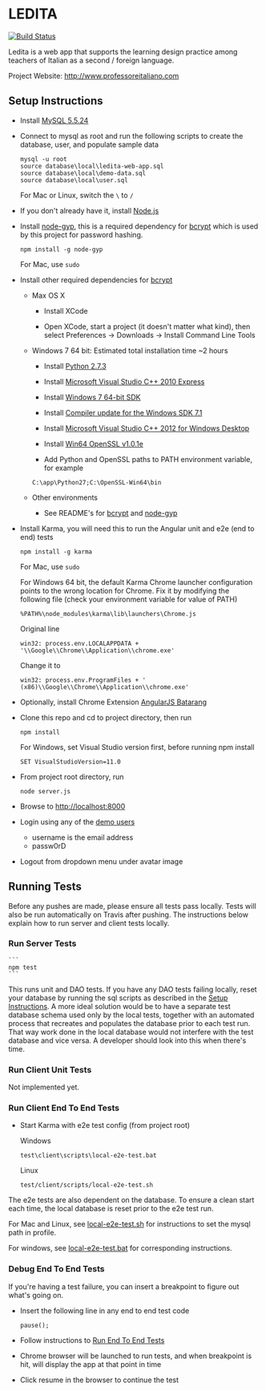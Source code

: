 LEDITA
======

[![Build Status](https://travis-ci.org/arpetti/LEDITA.png?branch=master)](https://travis-ci.org/arpetti/LEDITA)

Ledita is a web app that supports the learning design practice among teachers of Italian as a second / foreign language.

Project Website: http://www.professoreitaliano.com


## <a name="setupInstructions" />Setup Instructions

* Install [MySQL 5.5.24](http://downloads.mysql.com/archives.php?p=mysql-5.5&v=5.5.24)

* Connect to mysql as root and run the following scripts to create the database, user, and populate sample data

    ```
    mysql -u root
    source database\local\ledita-web-app.sql
    source database\local\demo-data.sql
    source database\local\user.sql
    ```    

    For Mac or Linux, switch the ```\``` to ```/```

* If you don't already have it, install [Node.js](http://nodejs.org/)

* Install [node-gyp](https://github.com/TooTallNate/node-gyp), this is a required dependency for [bcrypt](https://github.com/ncb000gt/node.bcrypt.js/) which is used by this project for password hashing.

    ```
    npm install -g node-gyp
    ```

    For Mac, use ```sudo```

* Install other required dependencies for [bcrypt](https://github.com/ncb000gt/node.bcrypt.js/)

    * Max OS X

        * Install XCode 

        * Open XCode, start a project (it doesn't matter what kind), then select Preferences -> Downloads -> Install Command Line Tools

    * Windows 7 64 bit: Estimated total installation time ~2 hours

        * Install [Python 2.7.3](http://www.python.org/download/releases/2.7.3/#download)

        * Install [Microsoft Visual Studio C++ 2010 Express](http://go.microsoft.com/?linkid=9709949)

        * Install [Windows 7 64-bit SDK](http://www.microsoft.com/en-us/download/details.aspx?id=8279)

        * Install [Compiler update for the Windows SDK 7.1](http://www.microsoft.com/en-us/download/details.aspx?id=4422)

        * Install [Microsoft Visual Studio C++ 2012 for Windows Desktop](http://go.microsoft.com/?linkid=9816758)

        * Install [Win64 OpenSSL v1.0.1e](http://slproweb.com/products/Win32OpenSSL.html)

        * Add Python and OpenSSL paths to PATH environment variable, for example

        ```
        C:\app\Python27;C:\OpenSSL-Win64\bin
        ```

    * Other environments

        * See README's for [bcrypt](https://github.com/ncb000gt/node.bcrypt.js/) and [node-gyp](https://github.com/TooTallNate/node-gyp)

* Install Karma, you will need this to run the Angular unit and e2e (end to end) tests

    ```
    npm install -g karma
    ```

    For Mac, use ```sudo```

    For Windows 64 bit, the default Karma Chrome launcher configuration points to the wrong location for Chrome.
    Fix it by modifying the following file (check your environment variable for value of PATH)

    ```
    %PATH%\node_modules\karma\lib\launchers\Chrome.js
    ```

    Original line

    ```
    win32: process.env.LOCALAPPDATA + '\\Google\\Chrome\\Application\\chrome.exe'
    ```

    Change it to

    ```
    win32: process.env.ProgramFiles + ' (x86)\\Google\\Chrome\\Application\\chrome.exe'
    ```

* Optionally, install Chrome Extension [AngularJS Batarang](https://chrome.google.com/webstore/detail/angularjs-batarang/ighdmehidhipcmcojjgiloacoafjmpfk/related?hl=en)

* Clone this repo and cd to project directory, then run

    ```
    npm install
    ```
    
    For Windows, set Visual Studio version first, before running npm install
    
    ```
    SET VisualStudioVersion=11.0
    ```
    
* From project root directory, run

    ```
    node server.js
    ```

* Browse to [http://localhost:8000](http://localhost:8000)

* Login using any of the [demo users](database/local/demo-data.sql)

    * username is the email address
    * passw0rD

* Logout from dropdown menu under avatar image

## Running Tests

Before any pushes are made, please ensure all tests pass locally. Tests will also be run automatically on Travis after pushing. The instructions below explain how to run server and client tests locally.
 
### Run Server Tests

    ```
    npm test    
    ```

This runs unit and DAO tests. If you have any DAO tests failing locally, reset your database by running the sql scripts as described in the [Setup Instructions](#setupInstructions). A more ideal solution would be to have a separate test database schema used only by the local tests, together with an automated process that recreates and populates the database prior to each test run. That way work done in the local database would not interfere with the test database and vice versa. A developer should look into this when there's time.

### <a name="rununit"/>Run Client Unit Tests    

Not implemented yet.

### <a name="rune2e"/>Run Client End To End Tests

* Start Karma with e2e test config (from project root)
    
    Windows
    ```
    test\client\scripts\local-e2e-test.bat
    ```

    Linux
    ```
    test/client/scripts/local-e2e-test.sh
    ```

The e2e tests are also dependent on the database. To ensure a clean start each time, the local database is reset prior to the e2e test run. 

For Mac and Linux,
see [local-e2e-test.sh](test/client/scripts/local-e2e-test.sh) for instructions to set the mysql path in profile.

For windows, see [local-e2e-test.bat](test/client/scripts/local-e2e-test.bat) for corresponding instructions.

### Debug End To End Tests

If you're having a test failure, you can insert a breakpoint to figure out what's going on.

* Insert the following line in any end to end test code

    ```
    pause();
    ```

* Follow instructions to [Run End To End Tests](#rune2e)

* Chrome browser will be launched to run tests, and when breakpoint is hit, will display the app at that point in time

* Click resume in the browser to continue the test